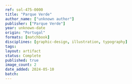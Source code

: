 ```yaml
---
ref: sol-475-0000
title: "Parque Verde"
author_name: ["unknown author"]
publisher: ["Parque Verde"]
year: unknown-date
origin: "Portugal"
formats: [matchbook]
disciplines: [graphic-design, illustration, typography]
tags:
layout: artifact
status: Complete
published: true
image_count: 2
date_added: 2024-05-10
batch:
---
```

